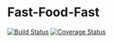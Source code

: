 # Fast-Food-Fast
[![Build Status](https://travis-ci.com/Luleherll/Fast-Food-Fast.svg?branch=API)](https://travis-ci.com/Luleherll/Fast-Food-Fast)
[![Coverage Status](https://coveralls.io/repos/github/Luleherll/Fast-Food-Fast/badge.svg?branch=API)](https://coveralls.io/github/Luleherll/Fast-Food-Fast?branch=API)